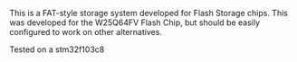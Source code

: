 This is a FAT-style storage system developed for Flash Storage chips. This was developed for the W25Q64FV Flash Chip, but should be easily configured to work on other alternatives. 

Tested on a stm32f103c8 
